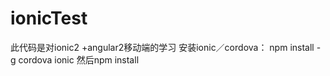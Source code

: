 # ionicTest
此代码是对ionic2 +angular2移动端的学习
安装ionic／cordova： npm install -g cordova ionic 
然后npm install
